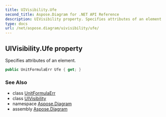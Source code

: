 ```yaml
---
title: UIVisibility.Ufe
second_title: Aspose.Diagram for .NET API Reference
description: UIVisibility property. Specifies attributes of an element
type: docs
url: /net/aspose.diagram/uivisibility/ufe/
---
```

## UIVisibility.Ufe property

Specifies attributes of an element.

```csharp
public UnitFormulaErr Ufe { get; }
```

### See Also

* class [UnitFormulaErr](../../unitformulaerr/)
* class [UIVisibility](../)
* namespace [Aspose.Diagram](../../uivisibility/)
* assembly [Aspose.Diagram](../../../)



